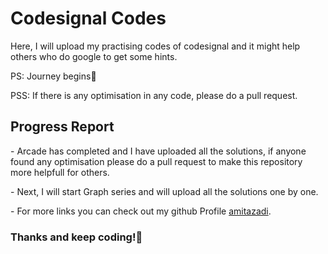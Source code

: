 <h1>Codesignal Codes</h1>

<p>Here, I will upload my practising codes of codesignal and it might help others who do google to get some hints.</p>

<p>PS: Journey begins🙂</p>
<p>PSS: If there is any optimisation in any code, please do a pull request.</p>

<h2>Progress Report</h2>
<p>- Arcade has completed and I have uploaded all the solutions, if anyone found any optimisation please do a pull request to make this repository more helpfull for others.</p>
<p>- Next, I will start Graph series and will upload all the solutions one by one.</p>
<p>- For more links you can check out my github Profile
<a href="https://www.github.com/amitazadi" target="blank"> amitazadi</a>.</p>

<h3>Thanks and keep coding!🍻</h3>
